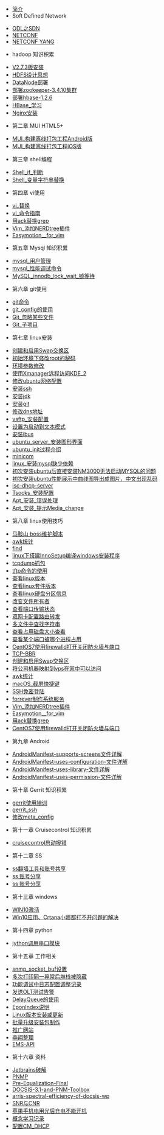 
* [简介](README.md)
* Soft Defined Network
 - [ODL之SDN](https://www.sdnlab.com/17870.html)
 - [NETCONF](http://blog.csdn.net/anzheangel/article/details/78885880)
 - [NETCONF YANG](https://www.sdnlab.com/17786.html)
* hadoop 知识积累
 - [V2.7.3版安装](hadoop/部署hadoop2.7.3.md)
 - [HDFS设计思想](hadoop/HDFS架构和设计思想.md)
 - [DataNode部署](hadoop/如何快速复制一个DataNode.md)
 - [部署zookeeper-3.4.10集群](hadoop/部署zookeeper-3.4.10集群.doc)
 - [部署hbase-1.2.6](hadoop/部署hbase-1.2.6.doc)
 - [HBase_学习](hadoop/HBase_学习.docx)
 - [Nginx安装](nginx/Nginx安装.doc)
* 第二章 MUI HTML5+
 - [MUI_构建离线打包工程Android版](mui/MUI_构建离线打包工程Android版.md)
 - [MUI_构建离线打包工程iOS版](mui/MUI_构建离线打包工程iOS版.md)
* 第三章 shell编程
 - [Shell_if_判断](linux/shell/Shell_if_判断.md)
 - [Shell_变量字符串替换](linux/shell/Shell_变量字符串替换.md)
* 第四章 vi使用
 - [vi_替换](linux/vi/vi_替换.md)
 - [vi_命令指南](linux/vi/vi_命令指南.md)
 - [用ack替换grep](linux/vi/用ack替换grep.md)
 - [Vim_添加NERDtree插件](linux/vi/Vim_添加NERDtree插件.md)
 - [Easymotion__for_vim](linux/vi/Easymotion__for_vim.md)
* 第五章 Mysql 知识积累
 - [mysql_用户管理](mysql/mysql_用户管理.md)
 - [mysql_性能调试命令](mysql/mysql_性能调试命令.md)
 - [MySQL_innodb_lock_wait_锁等待](mysql/MySQL_innodb_lock_wait_锁等待.md)
* 第六章 git使用
 - [git命令](linux/git/git命令.md)
 - [git_config的使用](linux/git/git_config的使用.md)
 - [Git_忽略某些文件](linux/git/Git_忽略某些文件.md)
 - [Git_子项目](linux/git/Git_子项目.md)
* 第七章 linux安装
 - [创建和启用Swap交换区](linux/技巧/创建和启用Swap交换区.md)
 - [初始环境下修改root的秘码](linux/安装/初始环境下修改root的秘码.md)
 - [环境参数修改](linux/安装/环境参数修改.md)
 - [使用Xmanager远程访问KDE_2](linux/安装/如何设置Linux使用Xmanager远程访问KDE_2.md)
 - [修改ubuntu网络配置](linux/安装/修改ubuntu网络配置.md)
 - [安装ssh](linux/安装/安装ssh.md)
 - [安装jdk](linux/安装/安装jdk.md)
 - [安装git](linux/安装/安装git.md)
 - [修改dns地址](linux/安装/修改dns地址.md)
 - [vsftp_安装配置](linux/安装/vsftp_安装配置.md)
 - [设置为启动到文本模式](linux/安装/ubuntu_设置为启动到文本模式.md)
 - [安装ibus](linux/安装/ubuntu_安装ibus.md)
 - [ubuntu_server_安装图形界面](linux/安装/ubuntu_server_安装图形界面.md)
 - [ubuntu_init过程介绍](linux/安装/ubuntu_init过程介绍.md)
 - [minicom](linux/安装/minicom.md)
 - [linux_安装mysql缺少依赖](linux/安装/linux_安装mysql缺少依赖.md)
 - [初次安装ubuntu后直接安装NM3000无法启动MYSQL的问题](linux/安装/初次安装ubuntu后直接安装NM3000无法启动MYSQL的问题.md)
 - [初次安装ubuntu性能展示中曲线图导出成图片，中文出现乱码](linux/安装/初次安装ubuntu性能展示中曲线图导出成图片，中文出现乱码.md)
 - [isc-dhcp-server](linux/安装/isc-dhcp-server.md)
 - [Tsocks_安装配置](linux/安装/Tsocks_安装配置.md)
 - [Apt_安装_错误处理](linux/安装/Apt_安装_错误处理.md)
 - [Apt_安装_提示Media_change](linux/安装/Apt_安装_提示Media_change.md)
* 第八章 linux使用技巧
 - [马鞍山 boss维护脚本](马鞍山_boss维护脚本.docx)
 - [awk统计](linux/技巧/awk统计.md)
 - [find](linux/技巧/find.md)
 - [linux下搭建InnoSetup编译windows安装程序](linux/技巧/linux下搭建InnoSetup编译windows安装程序.md)
 - [tcpdump抓包](linux/技巧/tcpdump抓包.md)
 - [tftp命令的使用](linux/技巧/tftp命令的使用.md)
 - [查看linux版本](linux/技巧/查看linux版本.md)
 - [查看linux套件版本](linux/技巧/查看linux套件版本.md)
 - [查看linux硬盘分区信息](linux/技巧/查看linux硬盘分区信息.md)
 - [改变文件所有者](linux/技巧/改变文件所有者.md)
 - [查看端口传输状态](linux/技巧/查看端口传输状态.md)
 - [双网卡配置路由转发](linux/技巧/双网卡配置路由转发.md)
 - [多文件中查找字符串](linux/技巧/多文件中查找字符串.md)
 - [查看占用磁盘大小查看](linux/技巧/查看占用磁盘大小查看.md)
 - [查看某个端口被哪个进程占用](linux/技巧/查看某个端口被哪个进程占用.md)
 - [CentOS7使用firewalld打开关闭防火墙与端口](linux2/CentOS7使用firewalld打开关闭防火墙与端口.md)
 - [TCP-BBR](linux2/TCP-BBR.md)
 - [创建和启用Swap交换区](创建和启用Swap交换区.doc)
 - [将公司机器映射到vps在家中可以访问](linux/技巧/将公司机器映射到vps在家中可以访问.doc)
 - [awk统计](linux/技巧/awk统计.docx)
 - [macOS_截屏快捷键](linux/技巧/macOS_截屏快捷键.docx)
 - [SSH免密登陆](linux/技巧/SSH免密登陆.docx)
 - [forrever制作系统服务](linux/shell/forrever制作系统服务.docx)
 - [Vim_添加NERDtree插件](linux/vi/Vim_添加NERDtree插件.docx)
 - [Easymotion__for_vim](linux/vi/Easymotion__for_vim.docx)
 - [用ack替换grep](linux/vi/用ack替换grep.docx)
 - [CentOS7使用firewalld打开关闭防火墙与端口](linux2/CentOS7使用firewalld打开关闭防火墙与端口.docx)
* 第九章 Android
 - [AndroidManifest-supports-screens文件详解](android/AndroidManifest-supports-screens文件详解.md)
 - [AndroidManifest-uses-configuration-文件详解](android/AndroidManifest-uses-configuration-文件详解.md)
 - [AndroidManifest-uses-library-文件详解](android/AndroidManifest-uses-library-文件详解.md)
 - [AndroidManifest-uses-permission-文件详解](android/AndroidManifest-uses-permission-文件详解.md)
* 第十章 Gerrit 知识积累
 - [gerrit使用培训](gerrit/gerrit使用培训.md)
 - [gerrit_ssh](gerrit/gerrit_ssh.md)
 - [修改meta_config](gerrit/修改meta_config.md)
* 第十一章 Cruisecontrol 知识积累
 - [cruisecontrol启动报错](cc/cruisecontrol启动报错.md)
* 第十二章 SS
 - [ss翻墙工具和账号共享](ss/ss翻墙工具和账号共享.md)
 - [ss 账号分享](https://dream.ren/ss.html)
 - [ss 账号分享](https://doub.bid/sszhfx)
* 第十三章 windows
 - [WIN10激活](system/WIN10激活.md)
 - [Win10应用、Crtana小娜都打不开问题的解决](system/Win10应用、Crtana小娜都打不开问题的解决.md)
* 第十四章 python
 - [jython调用串口模块](python/jython调用串口模块.md)
* 第十五章 工作相关
 - [snmp_socket_buf设置](snmp_socket_buf设置.txt)
 - [多次打印同一异常后堆栈被隐藏](多次打印同一异常后堆栈被隐藏.doc)
 - [功能调试中日志配置调整记录](work/功能调试中日志配置调整记录.md)
 - [发送OLT测试告警](work/发送OLT测试告警.md)
 - [DelayQueue的使用](work/DelayQueue的使用.md)
 - [EponIndex说明](work/EponIndex说明.md)
 - [Linux版本安装或更新](work/Linux版本安装或更新.md)
 - [批量升级安装包制作](work/批量升级安装包制作.md)
 - [推广网站](http://172.17.1.251:8110/spread)
 - [李翔整理](http://172.17.1.251:8110/dm/dm.html)
 - [EMS-API](http://172.17.1.251:8110/ems-api)
* 第十六章 资料
 - [Jetbrains破解](Jetbrains破解.docx)
 - [PNMP](pnm/PNMPFull.md)
 - [Pre-Equalization-Final](pnm/Pre-Equalization-Final.md)
 - [DOCSIS-3.1-and-PNM-Toolbox](pnm/DOCSIS-3.1-and-PNM-Toolbox.md)
 - [arris-spectral-efficiency-of-docsis-wp](pnm/arris_spectral_efficiency_of_docsis_wp.md)
 - [SNR与CNR](knowledge/SNR与CNR.md)
 - [苹果手机电用光后充电不能开机](system/苹果手机电用光后充电不能开机问题的解决办法.md)
 - [概念学习记录](pnm/概念学习记录.docx)
 - [配置CM_DHCP](pnm/配置CM_DHCP.docx)
